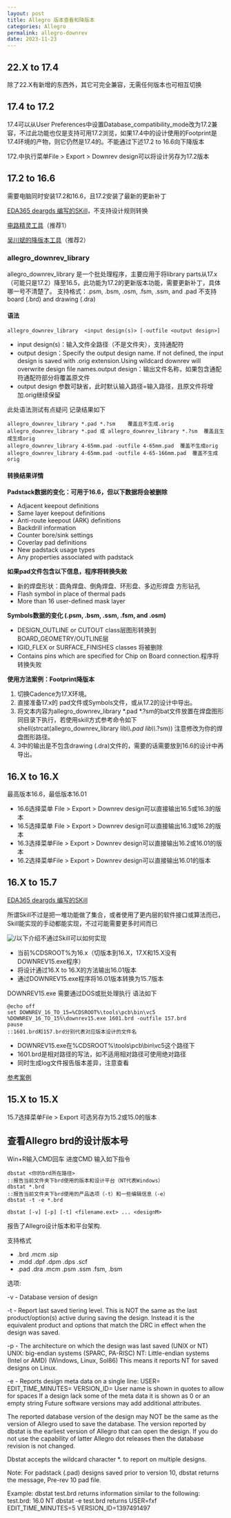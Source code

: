 ```yaml
---
layout: post
title: Allegro 版本查看和降版本
categories: Allegro
permalink: allegro-downrev
date: 2023-11-23
---
```


## 22.X to 17.4

除了22.X有新增的东西外，其它可完全兼容，无需任何版本也可相互切换

## 17.4 to 17.2

17.4可以从User Preferences中设置Database_compatibility_mode改为17.2兼容，不过此功能也仅是支持可用17.2浏览，如果17.4中的设计使用的Footprint是17.4环境的产物，则它仍然是17.4的。不能通过下述17.2 to 16.6向下降版本

172.中执行菜单File > Export > Downrev design可以将设计另存为17.2版本

## 17.2 to 16.6

需要电脑同时安装17.2和16.6，且17.2安装了最新的更新补丁

[EDA365 deargds 编写的SKill](https://www.eda365.com/thread-229646-1-1.html)，不支持设计规则转换

[电路精灵工具](http://www.jiloukeji.com/index.html)（推荐1）

[吴川斌的降版本工具](https://www.mr-wu.cn/downgrading-allegro-file-to-an-earlier-version/)（推荐2）

### **allegro_downrev_library**

allegro_downrev_library 是一个批处理程序，主要应用于将library parts从17.x（可能只是17.2）降至16.5，此功能为17.2的更新版本功能，需要更新补丁，具体哪一号不清楚了。
支持格式：.psm, .bsm, .osm, .fsm, .ssm, and .pad
不支持 board (.brd) and drawing (.dra)

#### **语法**

```clike
allegro_downrev_library  <input design(s)> [-outfile <output design>]
```

- input design(s)：输入文件全路径（不是文件夹），支持通配符
- output design：Specify the output design name. If not defined, the input design is saved with .orig extension.Using wildcard downrev will overwrite design file names.output design：输出文件名称，如果包含通配符通配符部分将覆盖原文件
- output design 参数可缺省，此时默认输入路径=输入路径，且原文件将增加.orig继续保留

此处语法测试有点疑问 记录结果如下


```clike
allegro_downrev_library *.pad *.?sm    覆盖且不生成.orig
allegro_downrev_library *.pad 或 allegro_downrev_library *.?sm  覆盖且生成生成orig
allegro_downrev_library 4-65mm.pad -outfile 4-65mm.pad  覆盖不生成orig
allegro_downrev_library 4-65mm.pad -outfile 4-65-166mm.pad  覆盖不生成orig
```

#### **转换结果详情**

**Padstack数据的变化：可用于16.6，但以下数据将会被删除**

- Adjacent keepout definitions
- Same layer keepout definitions
- Anti-route keepout (ARK) definitions
- Backdrill information
- Counter bore/sink settings
- Coverlay pad definitions
- New padstack usage types
- Any properties associated with padstack

**如果pad文件包含以下信息，程序将转换失败**

- 新的焊盘形状：圆角焊盘、倒角焊盘、环形盘、多边形焊盘
  方形钻孔
- Flash symbol in place of thermal pads
- More than 16 user-defined mask layer

**Symbols数据的变化 (.psm, .bsm, .ssm, .fsm, and .osm)**

- DESIGN_OUTLINE or CUTOUT class层图形转换到BOARD_GEOMETRY/OUTLINE层
- IGID_FLEX or SURFACE_FINISHES classes 将被删除
- Contains pins which are specified for Chip on Board connection.程序将转换失败

**使用方法案例：Footprint降版本**

1. 切换Cadence为17.X环境。
2. 直接准备17.x的 pad文件或Symbols文件，或从17.2的设计中导出。
3. 将文本内容为allegro_downrev_library \*.pad \*.?sm的bat文件放置在焊盘图形同目录下执行，若使用skill方式参考命令如下shell(strcat(allegro_downrev_library   lib\\\\*.pad   lib\\\\*.?sm)) 注意修改为你的焊盘图形路径。
4. 3中的输出是不包含drawing (.dra)文件的，需要的话需要放到16.6的设计中再导出。

## 16.X to 16.X

最高版本16.6，最低版本16.01

- 16.6选择菜单 File > Export > Downrev design可以直接输出16.5或16.3的版本
- 16.5选择菜单 File > Export > Downrev design可以直接输出16.3或16.2的版本
- 16.3选择菜单File > Export > Downrev design可以直接输出16.2或16.01的版本
- 16.2选择菜单File > Export > Downrev design可以直接输出16.01的版本

## 16.X to 15.7

[EDA365 deargds 编写的SKill](https://www.eda365.com/thread-68764-1-1.html)

所谓Skill不过是把一堆功能做了集合，或者使用了更内层的软件接口或算法而已，Skill能实现的手动都能实现，不过可能需要更多时间而已

![/](https://a1024.synology.me/images/blog/2022/1601-157.png)以下介绍不通过Skill可以如何实现

- 当前%CDSROOT%为16.x（切版本到16.X，17.X和15.X没有DOWNREV15.exe程序）
- 将设计通过16.X to 16.X的方法输出16.01版本
- 通过DOWNREV15.exe程序将16.01版本转换为15.7版本

DOWNREV15.exe 需要通过DOS或批处理执行 语法如下

```clike
@echo off
set DOWNREV_16_TO_15=%CDSROOT%\tools\pcb\bin\vc5
%DOWNREV_16_TO_15%\downrev15.exe 1601.brd -outfile 157.brd
pause
::1601.brd和157.brd分别代表对应版本设计的文件名
```

- DOWNREV15.exe在%CDSROOT%\\tools\\pcb\\bin\\vc5这个路径下
- 1601.brd是相对路径的写法，如不适用相对路径可使用绝对路径
- 同时生成log文件报告版本差异，注意查看

[参考案例](https://layouto.lanzouj.com/iJPVi1foulif)

## 15.X to 15.X

15.7选择菜单File > Export 可选另存为15.2或15.0的版本

## 查看Allegro brd的设计版本号

Win+R输入CMD回车 进度CMD 输入如下指令

```clike
dbstat <你的brd所在路径>
::报告当前文件夹下brd使用的版本和设计平台（NT代表Windows）
dbstat *.brd
::报告当前文件夹下brd使用的产品选项（-t）和一些编辑信息（-e）
dbstat -t -e *.brd
```


```clike
dbstat [-v] [-p] [-t] <filename.ext> ... <designM>
```


报告了Allegro设计版本和平台架构.

支持格式

- .brd .mcm .sip
- .mdd .dpf .dpm .dps .scf
- .pad .dra .mcm .psm .ssm .fsm, .bsm

选项:

-v - Database version of design

-t - Report last saved tiering level. This is NOT the same as the last
product/option(s) active during saving the design. Instead it is the
equivalent product and options that match the DRC in effect when the
design was saved.

-p - The architecture on which the design was last saved (UNIX or NT)
UNIX: big-endian systems (SPARC, PA-RISC)
NT: Little-endian systems (Intel or AMD) (Windows, Linux, Sol86)
This means it reports NT for saved designs on Linux.

-e - Reports design meta data on a single line:
USER=\
EDIT_TIME_MINUTES=
VERSION_ID=
User name is shown in quotes to allow for spaces
If a design lack some of the meta data it is shown as 0 or an empty string
Future software versions may add additional attributes.

The reported database version of the design may NOT be the same as the
version of Allegro used to save the database. The version reported by
dbstat is the earliest version of Allegro that can open the design. If
you do not use the capability of latter Allegro dot releases then
the database revision is not changed.

Dbstat accepts the wildcard character \*. to report on multiple designs.

Note: For padstack (.pad) designs saved prior to version 10, dbstat
returns the message, Pre-rev 10 pad file.

Example:
dbstat test.brd
returns information similar to the following:
test.brd: 16.0 NT
dbstat -e test.brd
returns
USER=fxf EDIT_TIME_MINUTES=5 VERSION_ID=1397491497